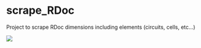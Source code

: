 # scrape_RDoc

Project to scrape RDoc dimensions including elements (circuits, cells, etc...)


![](readme_imgs/elems.png')
